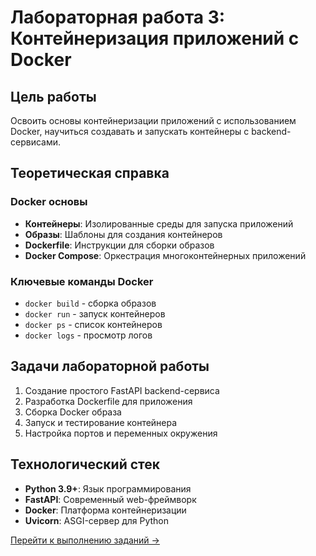 # Лабораторная работа 3: Контейнеризация приложений с Docker

## Цель работы
Освоить основы контейнеризации приложений с использованием Docker, научиться создавать и запускать контейнеры с backend-сервисами.

## Теоретическая справка

### Docker основы
- **Контейнеры**: Изолированные среды для запуска приложений
- **Образы**: Шаблоны для создания контейнеров
- **Dockerfile**: Инструкции для сборки образов
- **Docker Compose**: Оркестрация многоконтейнерных приложений

### Ключевые команды Docker
- `docker build` - сборка образов
- `docker run` - запуск контейнеров
- `docker ps` - список контейнеров
- `docker logs` - просмотр логов

## Задачи лабораторной работы

1. Создание простого FastAPI backend-сервиса
2. Разработка Dockerfile для приложения
3. Сборка Docker образа
4. Запуск и тестирование контейнера
5. Настройка портов и переменных окружения

## Технологический стек

- **Python 3.9+**: Язык программирования
- **FastAPI**: Современный web-фреймворк
- **Docker**: Платформа контейнеризации
- **Uvicorn**: ASGI-сервер для Python

[Перейти к выполнению заданий →](tasks.md)